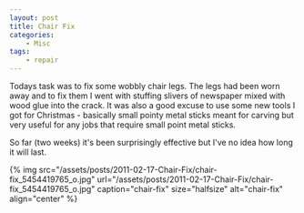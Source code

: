 ```yaml
---
layout: post
title: Chair Fix
categories:
    - Misc
tags:
    - repair
---
```


Todays task was to fix some wobbly chair legs.  The legs had been worn away and to fix them I went with stuffing slivers of newspaper mixed with wood glue into the crack.  It was also a good excuse to use some new tools I got for Christmas - basically small pointy metal sticks meant for carving but very useful for any jobs that require small point metal sticks.

So far (two weeks) it's been surprisingly effective but I've no idea how long it will last.

{% img src="/assets/posts/2011-02-17-Chair-Fix/chair-fix_5454419765_o.jpg" url="/assets/posts/2011-02-17-Chair-Fix/chair-fix_5454419765_o.jpg" caption="chair-fix" size="halfsize" alt="chair-fix" align="center" %}

